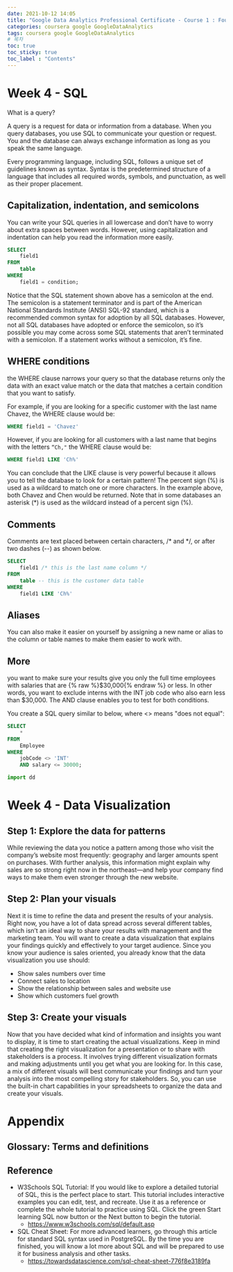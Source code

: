 ```yaml
---
date: 2021-10-12 14:05
title: "Google Data Analytics Professional Certificate - Course 1 : Foundations: Data, Data, Everywhere - week 4"
categories: coursera google GoogleDataAnalytics
tags: coursera google GoogleDataAnalytics
# 목차
toc: true  
toc_sticky: true 
toc_label : "Contents"
---
```


# Week 4 - SQL
What is a query?

A query is a request for data or information from a database. When you query databases, you use SQL to communicate your question or request. You and the database can always exchange information as long as you speak the same language.

Every programming language, including SQL, follows a unique set of guidelines known as syntax. Syntax is the predetermined structure of a language that includes all required words, symbols, and punctuation, as well as their proper placement.


## Capitalization, indentation, and semicolons
You can write your SQL queries in all lowercase and don’t have to worry about extra spaces between words. However, using capitalization and indentation can help you read the information more easily.

```SQL
SELECT
    field1
FROM
    table
WHERE
    field1 = condition;
```

Notice that the SQL statement shown above has a semicolon at the end. The semicolon is a statement terminator and is part of the American National Standards Institute (ANSI) SQL-92 standard, which is a recommended common syntax for adoption by all SQL databases. However, not all SQL databases have adopted or enforce the semicolon, so it’s possible you may come across some SQL statements that aren’t terminated with a semicolon. If a statement works without a semicolon, it’s fine.

## WHERE conditions
the WHERE clause narrows your query so that the database returns only the data with an exact value match or the data that matches a certain condition that you want to satisfy. 

For example, if you are looking for a specific customer with the last name Chavez, the WHERE clause would be: 

```SQL
WHERE field1 = 'Chavez'
```
However, if you are looking for all customers with a last name that begins with the letters `“Ch,"` the WHERE clause would be:

```SQL
WHERE field1 LIKE 'Ch%'
```

You can conclude that the LIKE clause is very powerful because it allows you to tell the database to look for a certain pattern! The percent sign (%) is used as a wildcard to match one or more characters. In the example above, both Chavez and Chen would be returned. Note that in some databases an asterisk (*) is used as the wildcard instead of a percent sign (%).

## Comments
Comments are text placed between certain characters, /* and */, or after two dashes (--) as shown below. 

```SQL
SELECT
    field1 /* this is the last name column */
FROM
    table -- this is the customer data table
WHERE
    field1 LIKE 'Ch%'
```

## Aliases
You can also make it easier on yourself by assigning a new name or alias to the column or table names to make them easier to work with.

## More
you want to make sure your results give you only the full time employees with salaries that are {% raw %}$30,000{% endraw %} or less. In other words, you want to exclude interns with the INT job code who also earn less than $30,000. The AND clause enables you to test for both conditions. 

You create a SQL query similar to below, where <> means "does not equal":

``` SQL
SELECT
    *
FROM
    Employee
WHERE
    jobCode <> 'INT'
    AND salary <= 30000;
```
```py
import dd
```

<!-- ![data-analysis-process-6-phase](\assets\images\data-analysis-process-6-phase.png){: .align-center .img-80}   -->

# Week 4 - Data Visualization
## Step 1: Explore the data for patterns

While reviewing the data you notice a pattern among those who visit the company’s website most frequently: geography and larger amounts spent on purchases. With further analysis, this information might explain why sales are so strong right now in the northeast—and help your company find ways to make them even stronger through the new website. 

## Step 2: Plan your visuals
Next it is time to refine the data and present the results of your analysis. Right now, you have a lot of data spread across several different tables, which isn’t an ideal way to share your results with management and the marketing team. You will want to create a data visualization that explains your findings quickly and effectively to your target audience. Since you know your audience is sales oriented, you already know that the data visualization you use should:

- Show sales numbers over time
- Connect sales to location
- Show the relationship between sales and website use
- Show which customers fuel growth

## Step 3: Create your visuals
Now that you have decided what kind of information and insights you want to display, it is time to start creating the actual visualizations. Keep in mind that creating the right visualization for a presentation or to share with stakeholders is a process. It involves trying different visualization formats and making adjustments until you get what you are looking for. In this case, a mix of different visuals will best communicate your findings and turn your analysis into the most compelling story for stakeholders. So, you can use the built-in chart capabilities in your spreadsheets to organize the data and create your visuals.


# Appendix
## Glossary: Terms and definitions


## Reference
- W3Schools SQL Tutorial: If you would like to explore a detailed tutorial of SQL, this is the perfect place to start. This tutorial includes interactive examples you can edit, test, and recreate. Use it as a reference or complete the whole tutorial to practice using SQL. Click the green Start learning SQL now button or the Next button to begin the tutorial.
    - <https://www.w3schools.com/sql/default.asp>
- SQL Cheat Sheet: For more advanced learners, go through this article for standard SQL syntax used in PostgreSQL. By the time you are finished, you will know a lot more about SQL and will be prepared to use it for business analysis and other tasks.
    - <https://towardsdatascience.com/sql-cheat-sheet-776f8e3189fa>
